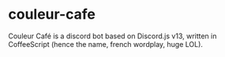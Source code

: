 # couleur-cafe
Couleur Café is a discord bot based on Discord.js v13, written in CoffeeScript (hence the name, french wordplay, huge LOL).
